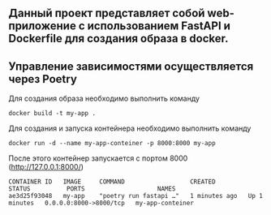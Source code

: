 ## Данный проект представляет собой web-приложение с использованием FastAPI и Dockerfile для создания образа в docker.

## Управление зависимостями осуществляется через Poetry

Для создания образа необходимо выполнить команду 
```
docker build -t my-app .
```

Для создания и запуска контейнера необходимо выполнить команду
```
docker run -d --name my-app-conteiner -p 8000:8000 my-app
```

После этого контейнер запускается с портом 8000 (http://127.0.0.1:8000/)
```
CONTAINER ID   IMAGE     COMMAND                  CREATED          STATUS          PORTS                    NAMES
ae3d25f93048   my-app    "poetry run fastapi …"   1 minutes ago   Up 1 minutes   0.0.0.0:8000->8000/tcp   my-app-conteiner

```

